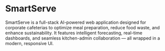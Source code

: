 # SmartServe
SmartServe is a full-stack AI-powered web application designed for corporate cafeterias to optimize meal preparation, reduce food waste, and enhance sustainability. It features intelligent forecasting, real-time dashboards, and seamless kitchen-admin collaboration — all wrapped in a modern, responsive UI.
